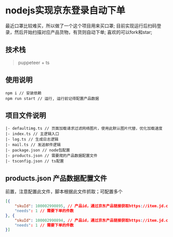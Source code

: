 # nodejs实现京东登录自动下单

最近口罩比较难买，所以做了一个这个项目用来买口罩;
目前实现运行后扫码登录，然后开始扫描对应产品货物，有货则自动下单;
喜欢的可以fork和star;

## 技术栈

> puppeteer + ts

## 使用说明

```
npm i // 安装依赖
npm run start // 运行, 运行前记得配置产品数据
```

## 项目文件说明

```
|- defaultimg.ts // 页面加载请求过滤网络图片，使用此默认图片代替，优化加载速度
|- index.ts // 主逻辑入口
|- log.ts // 生成日志逻辑
|- mail.ts // 发送邮件逻辑
|- package.json // node包配置
|- products.json // 需要爬的产品数据配置文件
|- tsconfig.json // ts配置
```

## products.json 产品数据配置文件

前置，注意配置此文件，脚本根据此文件抓取；可配置多个

```json
[{
    "skuId": 100002990895, // 产品id，通过京东产品链接获取https://item.jd.com/100002990895.html;
    "needs": 1 // 需要下单的件数
}, {
    "skuId": 100002990894, // 产品id，通过京东产品链接获取https://item.jd.com/100002990894.html;
    "needs": 1 // 需要下单的件数
}]
```